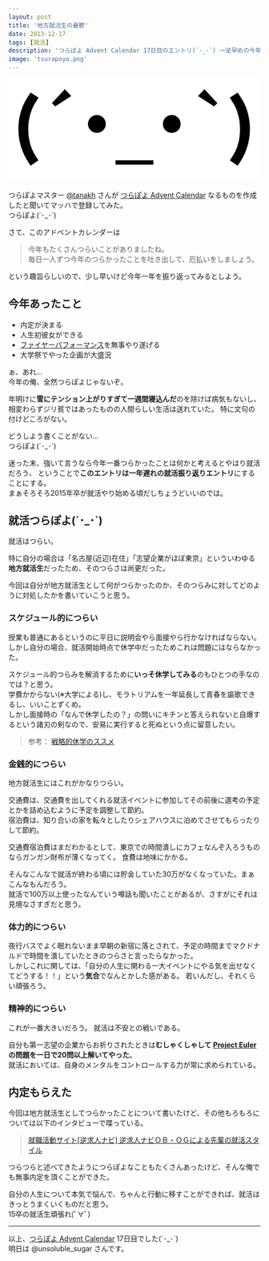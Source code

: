 ```yaml
---
layout: post
title: '地方就活生の憂鬱'
date: 2013-12-17
tags: [就活]
description: 'つらぽよ Advent Calendar 17日目のエントリ(´･_･`) 一足早めの今年の振り返り。'
image: 'tsurapoyo.png'
---
```


![つらぽよ](/images/tsurapoyo.png)

つらぽよマスター [@tanakh][tanakh] さんが [つらぽよ Advent Calendar][adventar] なるものを作成したと聞いてマッハで登録してみた。  
つらぽよ(´･\_･`)

さて、このアドベントカレンダーは

> 今年もたくさんつらいことがありましたね。  
> 毎日一人ずつ今年のつらかったことを吐き出して、厄払いをしましょう。

という趣旨らしいので、少し早いけど今年一年を振り返ってみるとしよう。

## 今年あったこと

- 内定が決まる
- 人生初彼女ができる
- [ファイヤーパフォーマンス][himai]を無事やり遂げる
- 大学祭でやった企画が大盛況

ぁ、あれ...  
今年の俺、全然つらぽよじゃないぞ。

年明けに**雪にテンション上がりすぎて一週間寝込んだ**のを除けば病気もないし、
相変わらずジリ貧ではあったものの人間らしい生活は送れていた。
特に文句の付けどころがない。

どうしよう書くことがない...  
つらぽよ(´･\_･`)

迷った末、強いて言うなら今年一番つらかったことは何かと考えるとやはり就活だろう、
ということで**このエントリは一年遅れの就活振り返りエントリ**にすることにする。  
まぁそろそろ2015年卒が就活やり始める頃だしちょうどいいのでは。

## 就活つらぽよ(´･\_･`)
就活はつらい。

特に自分の場合は「名古屋(近辺)在住」「志望企業がほぼ東京」といういわゆる**地方就活生**だったため、そのつらさは尚更だった。

今回は自分が地方就活生として何がつらかったのか、そのつらみに対してどのように対処したかを書いていこうと思う。

### スケジュール的につらい
授業も普通にあるというのに平日に説明会やら面接やら行かなければならない。
しかし自分の場合、就活開始時点で休学中だったためこれは問題にはならなかった。

スケジュール的つらみを解消するために**いっそ休学してみる**のもひとつの手なのでは？と思う。  
学費かからない(※大学による)し、モラトリアムを一年延長して青春を謳歌できるし、いいことずくめ。  
しかし面接時の「なんで休学したの？」の問いにキチンと答えられないと自爆するという諸刃の剣なので、安易に実行すると死ぬという点に留意したい。

> 参考： [戦略的休学のススメ][kyugaku]

### 金銭的につらい
地方就活生にはこれがかなりつらい。

交通費は、交通費を出してくれる就活イベントに参加してその前後に選考の予定とかを詰め込むように予定を調整して節約。  
宿泊費は、知り合いの家を転々としたりシェアハウスに泊めてさせてもらったりして節約。  

交通費宿泊費はまだわかるとして、東京での時間潰しにカフェなんぞ入ろうものならガンガン財布が薄くなってく。
食費は地味にかかる。

そんなこんなで就活が終わる頃には貯金していた30万がなくなっていた。まぁこんなもんだろう。  
就活で100万以上使ったなんていう噂話も聞いたことがあるが、さすがにそれは見境なさすぎだと思う。

### 体力的につらい
夜行バスでよく眠れないまま早朝の新宿に落とされて、予定の時間までマクドナルドで時間を潰していたときのつらさと言ったらなかった。  
しかしこれに関しては、「自分の人生に関わる一大イベントにやる気を出せなくてどうする！！」という**気合**でなんとかした感がある。
若いんだし、それくらい頑張ろう。

### 精神的につらい
これが一番大きいだろう。
就活は不安との戦いである。

自分も第一志望の企業からお祈りされたときは**むしゃくしゃして [Project Euler][euler] の問題を一日で20問以上解いてやった**。  
就活においては、自身のメンタルをコントロールする力が常に求められている。


## 内定もらえた
今回は地方就活生としてつらかったことについて書いたけど、その他もろもろについては以下のインタビューで喋っている。

> [就職活動サイト\[逆求人ナビ\] 逆求人ナビＯＢ・ＯＧによる先輩の就活スタイル][gyaku]

つらつらと述べてきたようにつらぽよなこともたくさんあったけど、そんな俺でも無事内定を頂くことができた。

自分の人生について本気で悩んで、ちゃんと行動に移すことができれば、就活はきっとうまくいくものだと思う。  
15卒の就活生頑張れ(ﾟ∀ﾟ)

---

以上、[つらぽよ Advent Calendar][adventar] 17日目でした(´･\_･`)  
明日は @unsoluble\_sugar さんです。



[adventar]: http://www.adventar.org/calendars/84
[tanakh]: https://twitter.com/tanakh
[himai]: http://ait-himai.com/#about
[kyugaku]: http://www.etic.jp/kyugaku/
[euler]: http://odz.sakura.ne.jp/projecteuler/
[gyaku]: http://www.studenthunting.com/obog/obog041.asp
